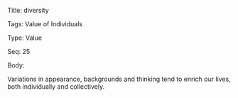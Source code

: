 Title:  diversity

Tags:   Value of Individuals

Type:   Value

Seq:    25

Body: 

Variations in appearance, backgrounds and thinking tend to enrich our lives, both individually and collectively. 

